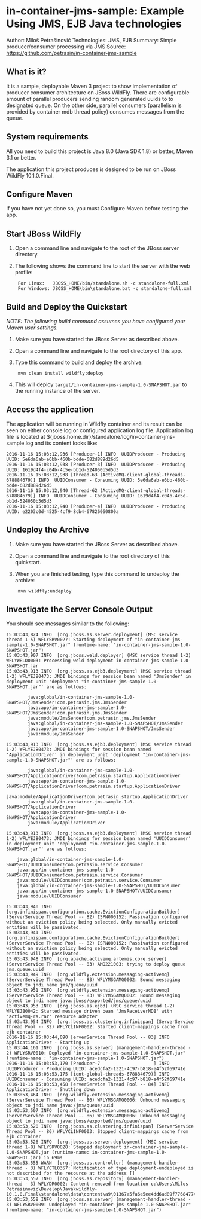 in-container-jms-sample: Example Using JMS, EJB Java technologies
==============================================================================================
Author: Miloš Petrašinović
Technologies: JMS, EJB
Summary: Simple producer/consumer processing via JMS
Source: <https://github.com/petrasin/in-container-jms-sample>

What is it?
-----------

It is a sample, deployable Maven 3 project to show implementation of producer consumer architecture on JBoss WildFly.
There are configurable amount of parallel producers sending random generated uuids to to designated queue.
On the other side, parallel consumers (parallelism is provided by container mdb thread policy) consumes messages from the queue.

System requirements
-------------------

All you need to build this project is Java 8.0 (Java SDK 1.8) or better, Maven 3.1 or better.

The application this project produces is designed to be run on JBoss WildFly 10.1.0.Final.


Configure Maven
---------------

If you have not yet done so, you must Configure Maven before testing the app.


Start JBoss WildFly
-------------------------

1. Open a command line and navigate to the root of the JBoss server directory.
2. The following shows the command line to start the server with the web profile:

        For Linux:   JBOSS_HOME/bin/standalone.sh -c standalone-full.xml
        For Windows: JBOSS_HOME\bin\standalone.bat -c standalone-full.xml


Build and Deploy the Quickstart
-------------------------

_NOTE: The following build command assumes you have configured your Maven user settings._

1. Make sure you have started the JBoss Server as described above.
2. Open a command line and navigate to the root directory of this app.
3. Type this command to build and deploy the archive:

        mvn clean install wildfly:deploy

4. This will deploy `target/in-container-jms-sample-1.0-SNAPSHOT.jar` to the running instance of the server.


Access the application
---------------------

The application will be running in Wildfly container and its result can be seen on either console log or configured application log file.
Application log file is located at ${jboss.home.dir}/standalone/log/in-container-jms-sample.log and its content looks like:
    
	
    2016-11-16 15:03:12,936 [Producer-1] INFO  UUIDProducer - Producing UUID: 5e6da6ab-e6bb-460b-bdde-682d889d26d5
    2016-11-16 15:03:12,938 [Producer-3] INFO  UUIDProducer - Producing UUID: 1619d4f4-c04b-4c5e-bb1d-524050b5d5d3
    2016-11-16 15:03:12,938 [Thread-63 (ActiveMQ-client-global-threads-678884679)] INFO  UUIDConsumer - Consuming UUID: 5e6da6ab-e6bb-460b-bdde-682d889d26d5
    2016-11-16 15:03:12,940 [Thread-62 (ActiveMQ-client-global-threads-678884679)] INFO  UUIDConsumer - Consuming UUID: 1619d4f4-c04b-4c5e-bb1d-524050b5d5d3
    2016-11-16 15:03:12,940 [Producer-4] INFO  UUIDProducer - Producing UUID: e2203c0d-4525-4cf9-8cb4-67826060800a
    


Undeploy the Archive
--------------------

1. Make sure you have started the JBoss Server as described above.
2. Open a command line and navigate to the root directory of this quickstart.
3. When you are finished testing, type this command to undeploy the archive:

        mvn wildfly:undeploy


Investigate the Server Console Output
---------------------
You should see messages similar to the following:

    15:03:43,824 INFO  [org.jboss.as.server.deployment] (MSC service thread 1-5) WFLYSRV0027: Starting deployment of "in-container-jms-sample-1.0-SNAPSHOT.jar" (runtime-name: "in-container-jms-sample-1.0-SNAPSHOT.jar")
    15:03:43,907 INFO  [org.jboss.weld.deployer] (MSC service thread 1-2) WFLYWELD0003: Processing weld deployment in-container-jms-sample-1.0-SNAPSHOT.jar
    15:03:43,913 INFO  [org.jboss.as.ejb3.deployment] (MSC service thread 1-2) WFLYEJB0473: JNDI bindings for session bean named 'JmsSender' in deployment unit 'deployment "in-container-jms-sample-1.0-SNAPSHOT.jar"' are as follows:

            java:global/in-container-jms-sample-1.0-SNAPSHOT/JmsSender!com.petrasin.jms.JmsSender
            java:app/in-container-jms-sample-1.0-SNAPSHOT/JmsSender!com.petrasin.jms.JmsSender
            java:module/JmsSender!com.petrasin.jms.JmsSender
            java:global/in-container-jms-sample-1.0-SNAPSHOT/JmsSender
            java:app/in-container-jms-sample-1.0-SNAPSHOT/JmsSender
            java:module/JmsSender

    15:03:43,913 INFO  [org.jboss.as.ejb3.deployment] (MSC service thread 1-2) WFLYEJB0473: JNDI bindings for session bean named 'ApplicationDriver' in deployment unit 'deployment "in-container-jms-sample-1.0-SNAPSHOT.jar"' are as follows:

            java:global/in-container-jms-sample-1.0-SNAPSHOT/ApplicationDriver!com.petrasin.startup.ApplicationDriver
            java:app/in-container-jms-sample-1.0-SNAPSHOT/ApplicationDriver!com.petrasin.startup.ApplicationDriver
            java:module/ApplicationDriver!com.petrasin.startup.ApplicationDriver
            java:global/in-container-jms-sample-1.0-SNAPSHOT/ApplicationDriver
            java:app/in-container-jms-sample-1.0-SNAPSHOT/ApplicationDriver
            java:module/ApplicationDriver

    15:03:43,913 INFO  [org.jboss.as.ejb3.deployment] (MSC service thread 1-2) WFLYEJB0473: JNDI bindings for session bean named 'UUIDConsumer' in deployment unit 'deployment "in-container-jms-sample-1.0-SNAPSHOT.jar"' are as follows:

        java:global/in-container-jms-sample-1.0-SNAPSHOT/UUIDConsumer!com.petrasin.service.Consumer
        java:app/in-container-jms-sample-1.0-SNAPSHOT/UUIDConsumer!com.petrasin.service.Consumer
        java:module/UUIDConsumer!com.petrasin.service.Consumer
        java:global/in-container-jms-sample-1.0-SNAPSHOT/UUIDConsumer
        java:app/in-container-jms-sample-1.0-SNAPSHOT/UUIDConsumer
        java:module/UUIDConsumer

    15:03:43,940 INFO  [org.infinispan.configuration.cache.EvictionConfigurationBuilder] (ServerService Thread Pool -- 82) ISPN000152: Passivation configured without an eviction policy being selected. Only manually evicted entities will be passivated.
    15:03:43,941 INFO  [org.infinispan.configuration.cache.EvictionConfigurationBuilder] (ServerService Thread Pool -- 82) ISPN000152: Passivation configured without an eviction policy being selected. Only manually evicted entities will be passivated.
    15:03:43,948 INFO  [org.apache.activemq.artemis.core.server] (ServerService Thread Pool -- 83) AMQ221003: trying to deploy queue jms.queue.uuid
    15:03:43,949 INFO  [org.wildfly.extension.messaging-activemq] (ServerService Thread Pool -- 83) WFLYMSGAMQ0002: Bound messaging object to jndi name jms/queue/uuid
    15:03:43,951 INFO  [org.wildfly.extension.messaging-activemq] (ServerService Thread Pool -- 83) WFLYMSGAMQ0002: Bound messaging object to jndi name java:jboss/exported/jms/queue/uuid
    15:03:43,953 INFO  [org.jboss.as.ejb3] (MSC service thread 1-2) WFLYEJB0042: Started message driven bean 'JmsReceiverMDB' with 'activemq-ra.rar' resource adapter
    15:03:43,954 INFO  [org.jboss.as.clustering.infinispan] (ServerService Thread Pool -- 82) WFLYCLINF0002: Started client-mappings cache from ejb container
    2016-11-16 15:03:44,090 [erverService Thread Pool -- 83] INFO  ApplicationDriver - Starting up
    15:03:44,161 INFO  [org.jboss.as.server] (management-handler-thread - 2) WFLYSRV0010: Deployed "in-container-jms-sample-1.0-SNAPSHOT.jar" (runtime-name : "in-container-jms-sample-1.0-SNAPSHOT.jar")
    2016-11-16 15:03:53,170 [Producer-7                    ] INFO  UUIDProducer - Producing UUID: acedcfa2-1321-4c97-b818-e4f52f69741e
    2016-11-16 15:03:53,175 [ient-global-threads-678884679)] INFO  UUIDConsumer - Consuming UUID: acedcfa2-1321-4c97-b818-e4f52f69741e
    2016-11-16 15:03:53,458 [erverService Thread Pool -- 84] INFO  ApplicationDriver - Shutting down
    15:03:53,464 INFO  [org.wildfly.extension.messaging-activemq] (ServerService Thread Pool -- 86) WFLYMSGAMQ0006: Unbound messaging object to jndi name java:/jms/queue/uuid
    15:03:53,507 INFO  [org.wildfly.extension.messaging-activemq] (ServerService Thread Pool -- 86) WFLYMSGAMQ0006: Unbound messaging object to jndi name java:jboss/exported/jms/queue/uuid
    15:03:53,520 INFO  [org.jboss.as.clustering.infinispan] (ServerService Thread Pool -- 86) WFLYCLINF0003: Stopped client-mappings cache from ejb container
    15:03:53,526 INFO  [org.jboss.as.server.deployment] (MSC service thread 1-8) WFLYSRV0028: Stopped deployment in-container-jms-sample-1.0-SNAPSHOT.jar (runtime-name: in-container-jms-sample-1.0-SNAPSHOT.jar) in 69ms
    15:03:53,555 WARN  [org.jboss.as.controller] (management-handler-thread - 3) WFLYCTL0357: Notification of type deployment-undeployed is not described for the resource at the address []
    15:03:53,557 INFO  [org.jboss.as.repository] (management-handler-thread - 3) WFLYDR0002: Content removed from location c:\Users\Milos Petrasinovic\Develop\Java\wildfly-10.1.0.Final\standalone\data\content\a9\01367a5fa6e5ee4dd6ad89f776847747a1872b\content
    15:03:53,558 INFO  [org.jboss.as.server] (management-handler-thread - 3) WFLYSRV0009: Undeployed "in-container-jms-sample-1.0-SNAPSHOT.jar" (runtime-name: "in-container-jms-sample-1.0-SNAPSHOT.jar")
